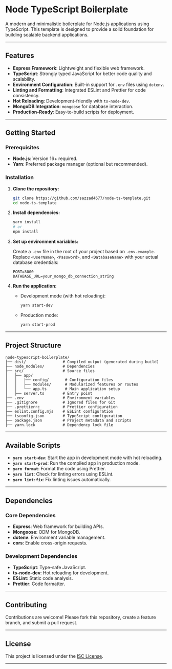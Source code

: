 # Node TypeScript Boilerplate

A modern and minimalistic boilerplate for Node.js applications using TypeScript. This template is designed to provide a solid foundation for building scalable backend applications.

---

## Features

- **Express Framework**: Lightweight and flexible web framework.
- **TypeScript**: Strongly typed JavaScript for better code quality and scalability.
- **Environment Configuration**: Built-in support for `.env` files using `dotenv`.
- **Linting and Formatting**: Integrated ESLint and Prettier for code consistency.
- **Hot Reloading**: Development-friendly with `ts-node-dev`.
- **MongoDB Integration**: `mongoose` for database interaction.
- **Production-Ready**: Easy-to-build scripts for deployment.

---

## Getting Started

### Prerequisites

- **Node.js**: Version 16+ required.
- **Yarn**: Preferred package manager (optional but recommended).

### Installation

1. **Clone the repository:**

   ```bash
   git clone https://github.com/sazzad4677/node-ts-template.git
   cd node-ts-template
   ```

2. **Install dependencies:**

   ```bash
   yarn install
   # or
   npm install
   ```

3. **Set up environment variables:**

   Create a `.env` file in the root of your project based on `.env.example`. Replace `<UserName>`, `<Password>`, and `<DatabaseName>` with your actual database credentials:

   ```env
   PORT=3000
   DATABASE_URL=your_mongo_db_connection_string
   ```

4. **Run the application:**

   - Development mode (with hot reloading):

     ```bash
     yarn start-dev
     ```

   - Production mode:

     ```bash
     yarn start-prod
     ```

---

## Project Structure

```plaintext
node-typescript-boilerplate/
├── dist/                # Compiled output (generated during build)
├── node_modules/        # Dependencies
├── src/                 # Source files
│   ├── app/
│   │   ├── config/       # Configuration files
│   │   ├── modules/      # Modularized features or routes
│   │   └── app.ts        # Main application setup
│   ├── server.ts        # Entry point
├── .env                 # Environment variables
├── .gitignore           # Ignored files for Git
├── .prettierrc          # Prettier configuration
├── eslint.config.mjs    # ESLint configuration
├── tsconfig.json        # TypeScript configuration
├── package.json         # Project metadata and scripts
├── yarn.lock            # Dependency lock file
```

---

## Available Scripts

- **`yarn start-dev`**: Start the app in development mode with hot reloading.
- **`yarn start-prod`**: Run the compiled app in production mode.
- **`yarn format`**: Format the code using Prettier.
- **`yarn lint`**: Check for linting errors using ESLint.
- **`yarn lint:fix`**: Fix linting issues automatically.

---

## Dependencies

### Core Dependencies

- **Express**: Web framework for building APIs.
- **Mongoose**: ODM for MongoDB.
- **dotenv**: Environment variable management.
- **cors**: Enable cross-origin requests.

### Development Dependencies

- **TypeScript**: Type-safe JavaScript.
- **ts-node-dev**: Hot reloading for development.
- **ESLint**: Static code analysis.
- **Prettier**: Code formatter.

---

## Contributing

Contributions are welcome! Please fork this repository, create a feature branch, and submit a pull request.

---

## License

This project is licensed under the [ISC License](LICENSE).

---